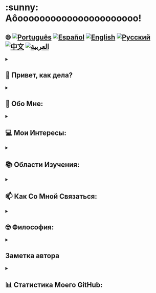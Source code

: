 <h1>:sunny: Аôoooooooooooooooooooooo! </h1>

## 🌐 [![Português](https://img.shields.io/badge/Português-green)](https://github.com/SamuelRocha91/SamuelRocha91/blob/main/README.md) [![Español](https://img.shields.io/badge/Español-yellow)](https://github.com/SamuelRocha91/SamuelRocha91/blob/main/README_SP.MD) [![English](https://img.shields.io/badge/English-blue)](https://github.com/SamuelRocha91/SamuelRocha91/blob/main/README_EN.MD) [![Русский](https://img.shields.io/badge/Русский-lightgrey)](https://github.com/SamuelRocha91/SamuelRocha91/blob/main/README_язык.md) [![中文](https://img.shields.io/badge/中文-red)](https://github.com/SamuelRocha91/SamuelRocha91/blob/main/README_华语.md) [![العربية](https://img.shields.io/badge/العربية-orange)](https://github.com/SamuelRocha91/SamuelRocha91/blob/main/README_ar.md)



<details>
<summary> <h2>👋 Привет, как дела? </h2> </summary>
<br>

<div>
  <p>Как я могу помочь? 🥰</p>
  <p>Мой GitHub постоянно меняется 🏃</p>
  <p>Ниже представлена текущая стандартизация репозитория (или в процессе реализации🫠️)</p>

<summary><h2> 🎭️ Проекты React </h2> </summary>

- 🎮 [Trivia](https://github.com/SamuelRocha91/trivia_game/blob/main/README_ru.md)
- 🐣 [Pokedex](https://github.com/SamuelRocha91/pokedex/blob/main/README_ru.md)
- 🏪 [Интернет-магазин FrontEnd](https://github.com/SamuelRocha91/project-frontend-online-store/blob/main/README_ru.md)
- 👛 [Организатор расходов](https://github.com/SamuelRocha91/project-trybewallet/blob/main/README_ru.md)

<summary><h2> 🪢️ Проекты Node </h2> </summary>

- 🗡️ [Trybe Smith](https://github.com/SamuelRocha91/TrybeSmith/blob/main/README_ru.md)
- 🪧 [Blogs Api](https://github.com/SamuelRocha91/BlogsApi/blob/main/README_ru.md)
- 🐉 [Trybers and Dragons](https://github.com/SamuelRocha91/trybeAndDragons/blob/main/README_ru.md)
- ⚽ [Typescript FootBall API](https://github.com/SamuelRocha91/trybeFutebolClube/blob/main/README_ru.md)

<summary><h2> 👶️ Проекты для начинающих </h2> </summary>

- 🖥️ [Двоичный конвертер](https://github.com/SamuelRocha91/Bin2Dec/blob/main/README_ru.md)
- 🎨 [Искусство пикселей](https://github.com/SamuelRocha91/PixelsArt/blob/main/README_ru.md)
- 📝 [Список дел](https://github.com/SamuelRocha91/TodoList/blob/main/README_ru.md)
- 🧮 [Калькулятор](https://github.com/SamuelRocha91/calculator/blob/main/README_ru.md)
- 🦖 [Генератор мемов](https://github.com/SamuelRocha91/memeGenerator/blob/main/README_ru.md)
- 🪐 [Планеты Звездных Войн](https://github.com/SamuelRocha91/javascriptStarWarsPlanets/blob/main/README_ru.md)

<summary><h2> 🔋️ Полноценные проекты </h2> </summary>

### Доставка
  - 💎 [Backend доставки](https://github.com/SamuelRocha91/delivery_back/blob/main/README_ru.md) - Приложение на Rails для платформы доставки
  - 🛒 [Приложение Consumy](https://github.com/SamuelRocha91/consumy/blob/main/README_ru.md) - Приложение для потребителей
  - 👨‍💼 [Приложение для продавцов](https://github.com/SamuelRocha91/seller_application/blob/main/README_ru.md) - Приложение для продавцов
  - 💲 [API Paymenty](https://github.com/SamuelRocha91/paymenty/blob/main/README_ru.md) - Платежный API

### API измерений
  - 📏 [React Precision Application](https://github.com/SamuelRocha91/precisionReactApplication/blob/main/README_ru.md) - Интерфейс для регистрации газовых и водяных измерений
  - 🤖 [Node API](https://github.com/SamuelRocha91/apiMeasureWaterAndGas/blob/main/README_ru.md) - API для регистрации измерений и потребления

<hr/>
<summary><h2> ☕️ Проекты Java </h2> </summary>

- 🌾 [Проект Agrix Java - Управление фермой](https://github.com/SamuelRocha91/Agrix/blob/main/README_ru.md) 
- 🏛️ [Локатор музеев](https://github.com/SamuelRocha91/localizadorDeMuseus/blob/main/README_ru.md)
- 📃 [Правила прогрессии](https://github.com/SamuelRocha91/project_rule_of_progression/blob/main/README_ru.md)
- 🗳️ [Система голосования](https://github.com/SamuelRocha91/sistemaDeVotacao/blob/main/README_ru.md)

<summary><h2> 📱️ Проекты Kotlin </h2> </summary>

- 📜 [Виртуальное меню](https://github.com/SamuelRocha91/kotlinVirtualMenu/blob/main/README_ru.md)
- ☀️ [Приложение погоды](https://github.com/SamuelRocha91/kotlinWeatherApp/blob/main/README_ru.md)
- 💱 [Курс обмена Kotlin](https://github.com/SamuelRocha91/kotlinExchangeRate/blob/main/README_ru.md)
- 👤 [Социальный вход](https://github.com/SamuelRocha91/kotlinLoginSocial/blob/main/README_ru.md)

<summary><h2> 🔴️ Проекты Ruby </h2> </summary>

- 📽️ [Rails Movie](https://github.com/SamuelRocha91/rails_movies_catalog/blob/main/README_ru.md)
- 👩‍⚖️[Упражнения Odin](https://github.com/SamuelRocha91/ruby_exercises/blob/main/README_ru.md)

<summary><h2> 🎲️ Базы данных </h2> </summary>

- 🚗️ [Аренда автомобиля](https://github.com/SamuelRocha91/dbRentalCar/blob/main/README_ru.md)

<summary><h2> 🐍️ Проекты Python </h2> </summary>

- 7⃣️ [Алгоритмы](https://github.com/SamuelRocha91/Algorithms/blob/main/README_ru.md)
- 🍲️ [Заказы в ресторане](https://github.com/SamuelRocha91/restaurantOrders/blob/main/README_ru.md)
- ✍️ [Скрипты](https://github.com/SamuelRocha91/scripts/blob/main/README_ru.md)
- 🕵️‍♀️ [Trybe не Google](https://github.com/SamuelRocha91/trybeIsNotGoogle/blob/main/README_ru.md)

</details>
<details>
<summary><h2>🧑 Обо Мне:</h2></summary>
<p>Самуэл Роша, из Баии🇧🇷, родом из Сальвадора⚫🔴, веб-разработчик.</p>

[![Full-Stack Web Development Course](https://img.shields.io/badge/-Certified_Web_Developer-blue?style=flat&logo=google-chrome&logoColor=white)](https://www.credential.net/ad5e0984-fa07-41b0-a50b-51cb25fd0010#gs.ffccza)
[![Certified Java Developer](https://img.shields.io/badge/-Certified_Java_Developer-red?style=flat&logo=java&logoColor=white)](https://www.credential.net/b0eedfe8-4280-4cc4-b832-49f1d9426664#gs.ffcj0a)
[![JavaScript Algorithms and Data Structures](https://img.shields.io/badge/-JavaScript_Algorithms_and_Data_Structures-yellow?style=flat&logo=javascript&logoColor=white)](https://www.freecodecamp.org/certification/Sam_sr91/javascript-algorithms-and-data-structures)
</details>

<details>

<summary><h2>💻 Мои Интересы:</h2></summary>
<p>Открыт для обмена опытом, создания новых проектов, получения предложений по работе и обретения новых друзей</p>
</details>

<details>

<summary><h2>📚 Области Изучения:</h2></summary>

### 🖥️ Front-End: 
<a href="https://vuejs.org/" target="_blank"><img src="https://img.shields.io/badge/Vue.js-%2335495e.svg?style=flat&logo=vue-dot-js&logoColor=%234FC08D" alt="Vue.js" /></a> 
<a href="https://reactjs.org/" target="_blank"><img src="https://img.shields.io/badge/React-%2320232a.svg?style=flat&logo=react&logoColor=%2361DAFB" alt="React" /></a>

### 📡 Back-End:
<a href="https://nodejs.org/" target="_blank"><img src="https://img.shields.io/badge/Node.js-43853D?style=flat&logo=node-dot-js&logoColor=white" alt="Node.js" /></a>
<a href="https://spring.io/" target="_blank"><img src="https://img.shields.io/badge/Spring-%236DB33F.svg?style=flat&logo=spring&logoColor=white" alt="Spring" /></a>
<a href="https://rubyonrails.org/" target="_blank"><img src="https://img.shields.io/badge/Ruby_on_Rails-%23CC0000.svg?style=flat&logo=ruby-on-rails&logoColor=white" alt="Ruby on Rails" /></a>

### 📖 Языки программирования:
<a href="https://www.java.com/" target="_blank"><img src="https://img.shields.io/badge/Java-%23ED8B00.svg?style=flat&logo=java&logoColor=white" alt="Java" /></a>
<a href="https://developer.mozilla.org/en-US/docs/Web/JavaScript" target="_blank"><img src="https://img.shields.io/badge/JavaScript-%23323330.svg?style=flat&logo=javascript&logoColor=%23F7DF1E" alt="JavaScript" /></a>
<a href="https://www.typescriptlang.org/" target="_blank"><img src="https://img.shields.io/badge/TypeScript-%23007ACC.svg?style=flat&logo=typescript&logoColor=white" alt="TypeScript" /></a>
<a href="https://kotlinlang.org/" target="_blank"><img src="https://img.shields.io/badge/Kotlin-%230095D5.svg?style=flat&logo=kotlin&logoColor=white" alt="Kotlin" /></a>

### 💡 Другие технологии:
<a href="https://www.docker.com/" target="_blank"><img src="https://img.shields.io/badge/Docker-%230db7ed.svg?style=flat&logo=docker&logoColor=white" alt="Docker" /></a>
<a href="https://www.mysql.com/" target="_blank"><img src="https://img.shields.io/badge/MySQL-%2300f.svg?style=flat&logo=mysql&logoColor=white" alt="MySQL" /></a>
<a href="https://expressjs.com/" target="_blank"><img src="https://img.shields.io/badge/Express.js-%23404d59.svg?style=flat&logo=express&logoColor=%2361DAFB" alt="Express.js" /></a>
<a href="https://redux.js.org/" target="_blank"><img src="https://img.shields.io/badge/Redux-%23764ABC.svg?style=flat&logo=redux&logoColor=white" alt="Redux" /></a>
<a href="https://jestjs.io/" target="_blank"><img src="https://img.shields.io/badge/Jest-%23C21325.svg?style=flat&logo=jest&logoColor=white" alt="Jest" /></a>
<a href="https://junit.org/junit5/" target="_blank"><img src="https://img.shields.io/badge/JUnit-%2325A162.svg?style=flat&logo=junit5&logoColor=white" alt="JUnit" /></a>
<a href="https://swagger.io/" target="_blank"><img src="https://img.shields.io/badge/Swagger-%2385EA2D.svg?style=flat&logo=swagger&logoColor=black" alt="Swagger" /></a>
</details>

<details>

<hr/>
<summary><h2>📫 Как Со Мной Связаться:</h2></summary>

[![LinkedIn](https://img.shields.io/badge/LinkedIn-%230077B5.svg?logo=linkedin&logoColor=white)](https://www.linkedin.com/in/samuel-rocha-88278224a/)
[![WhatsApp](https://img.shields.io/badge/WhatsApp-%25D366.svg?logo=whatsapp&logoColor=white)](https://wa.me/71992594946)
[![Email](https://img.shields.io/badge/Email-D14836?logo=gmail&logoColor=white)](mailto:samuel_sr@hotmail.com.br)
[![Discord](https://img.shields.io/badge/Discord-%237289DA.svg?logo=discord&logoColor=white)](https://discordapp.com/users/samuelrocha91#1543)
[![HackerRank](https://img.shields.io/badge/HackerRank-%232EC866.svg?logo=HackerRank&logoColor=white)](https://www.hackerrank.com/profile/samuel_sr)
</details>


<details>
<summary><h2>🤓️ Философия:</h2></summary>
 <div style="border: 1px solid #ddd; border-radius: 8px; padding: 16px; background-color: #f9f9f9; margin-top: 8px;">
    <img src="./cuidadoCOmOTrem.jpeg" style="max-width: 100%; height: auto; border-radius: 4px; margin-bottom: 12px;"/>
    <p style="line-height: 1.6; color: #555; font-size: 1.1em; margin: 0; text-align:center">
      "Давайте двигаться вперед, делая стойку на руках, не оглядываясь назад; в конце концов: однажды поезд прибудет." - Неизвестный автор из Байи 😅️
    </p>
  </div>
</details>

<details>
<summary><h2> Заметка автора</h2></summary>
 <div style="border: 1px solid #ddd; border-radius: 8px; padding: 16px; background-color: #f9f9f9; margin-top: 8px;">
    <p style="line-height: 1.6; color: #555; font-size: 1.1em; margin: 0; text-align:center">
      Прошу прощения за изобилие цветов и эмодзи, которому вы подвергались. Это был мой скромный и раздражающий способ привлечь ваше внимание к моей преданности и усилиям. Надеюсь, хотя бы какой-нибудь ребенок, которого вы знаете, сможет прочитать этот текст и одобрить этот беспорядок. Спасибо!
    </p>
  </div>
</details>
<details>

<summary><h2>📊 Статистика Моего GitHub:</h2></summary>

[![SamuelRocha91 GitHub stats](https://github-readme-stats.vercel.app/api?username=SamuelRocha91)](https://github.com/SamuelRocha91/github-readme-stats)
![Top Langs](https://github-readme-stats.vercel.app/api/top-langs/?username=SamuelRocha91&langs_count=8&layout=compact)

![](https://api.visitorbadge.io/api/VisitorHit?user=SamuelRocha91&repo=SamuelRocha91-visitors-badge&countColor=%237B1E7A)
</details>
